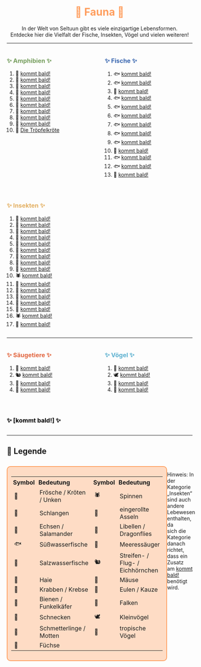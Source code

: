 
<h1 style="color:rgb(255, 158, 94); text-align: center;">🌱 Fauna 🌱</h1>

<div style="text-align: center;">
In der Welt von Seltuun gibt es viele einzigartige Lebensformen.<br>
Entdecke hier die Vielfalt der Fische, Insekten, Vögel und vielen weiteren!
</div>

---

<div style="display: flex; justify-content: space-between; align-items: flex-start; gap: 2em; flex-wrap: wrap;">

<div style="flex: 1; min-width: 200px;">

<h3 style="color:rgb(118, 158, 94); text-align: left;">✨ Amphibien ✨</h3>

1.  🐸  [kommt bald!](/neugier)
2.  🐸  [kommt bald!](/neugier)
3.  🐸  [kommt bald!](/neugier)
4.  🐸  [kommt bald!](/neugier)
5.  🐍  [kommt bald!](/neugier)
6.  🐸  [kommt bald!](/neugier)
7.  🐸  [kommt bald!](/neugier)
8.  🐸  [kommt bald!](/neugier)
9.  🐸  [kommt bald!](/neugier)
10. 🐸  [Die Tröpfelkröte](./fauna/troepfelkroete.md)

</div>

<div style="flex: 1; min-width: 200px;">

<h3 style="color:rgb(58, 103, 176); text-align: left;">✨ Fische ✨</h3>

1.  🐟  [kommt bald!](/neugier)
2.  🐟  [kommt bald!](/neugier)
3.  🐠  [kommt bald!](/neugier)
4.  🐟  [kommt bald!](/neugier)
5.  🐟  [kommt bald!](/neugier)
6.  🐟  [kommt bald!](/neugier)
7.  🐟  [kommt bald!](/neugier)
8.  🐟  [kommt bald!](/neugier)
9.  🐟  [kommt bald!](/neugier)
10. 🐠  [kommt bald!](/neugier)
11. 🐟  [kommt bald!](/neugier)
12. 🐟  [kommt bald!](/neugier)
13. 🦈  [kommt bald!](/neugier)

</div>

<div style="flex: 1; min-width: 200px;">

<h3 style="color:rgb(227, 176, 99); text-align: left;">✨ Insekten ✨</h3>

1.  🦀  [kommt bald!](/neugier)
2.  🐝  [kommt bald!](/neugier)
3.  🦀  [kommt bald!](/neugier)
4.  🐌  [kommt bald!](/neugier)
5.  🦋  [kommt bald!](/neugier)
6.  🐝  [kommt bald!](/neugier)
7.  🏐  [kommt bald!](/neugier)
8.  🏐  [kommt bald!](/neugier)
9.  🐝  [kommt bald!](/neugier)
10. 🕷️  [kommt bald!](/neugier)
11. 🏐  [kommt bald!](/neugier)
12. 🏐  [kommt bald!](/neugier)
13. 🦋  [kommt bald!](/neugier)
14. 🐉  [kommt bald!](/neugier)
15. 🏐  [kommt bald!](/neugier)
16. 🕷️  [kommt bald!](/neugier)
17. 🦋  [kommt bald!](/neugier)

</div>

</div>

---

<div style="display: flex; justify-content: space-between; align-items: flex-start; gap: 2em; flex-wrap: wrap;">

<div style="flex: 1; min-width: 200px;">

<h3 style="color:rgb(226, 103, 65); text-align: left;">✨ Säugetiere ✨</h3>

1.  🐬  [kommt bald!](/neugier)
2.  🐿️  [kommt bald!](/neugier)
3.  🦊  [kommt bald!](/neugier)
4.  🐁  [kommt bald!](/neugier)

</div>

<div style="flex: 1; min-width: 200px;">

<h3 style="color:rgb(91, 176, 207); text-align: left;">✨ Vögel ✨</h3>

1.  🦉  [kommt bald!](/neugier)
2.  🕊️  [kommt bald!](/neugier)
3.  🦜  [kommt bald!](/neugier)
4.  🦅  [kommt bald!](/neugier)

</div>

<div style="flex: 1; min-width: 200px;">

<h3 style="color:rgb(0, 0, 0); text-align: left;">✨ [kommt bald!] ✨</h3>

</div>

</div>

---

## 📜 Legende

<div style="display: flex; justify-content: space-between; margin-top: 2em;"> <!-- TEST -->

<div style="border: 2px solid rgb(255, 158, 94); padding: 10px; border-radius: 10px; background-color:rgba(255, 187, 142, 0.5); max-width: 550px;"> <!-- 600px zu groß, 550px? -->
  <table style="width: auto; border-collapse: collapse;"> <!-- auto am besten -->
    <tr>
      <th style="text-align:left; padding: 5px;">Symbol</th>
      <th style="text-align:left; padding: 5px;">Bedeutung</th>
      <th style="text-align:left; padding: 5px;">Symbol</th>
      <th style="text-align:left; padding: 5px;">Bedeutung</th>
    </tr>
    <tr>
      <td>🐸</td><td>Frösche / Kröten / Unken</td>
      <td>🕷️</td><td>Spinnen</td>
    </tr>
    <tr>
      <td>🐍</td><td>Schlangen</td>
      <td>🏐</td><td>eingerollte Asseln</td>
    </tr>
    <tr>
      <td>🦎</td><td>Echsen / Salamander</td>
      <td>🐉</td><td>Libellen / Dragonflies</td>
    </tr>
    <tr>
      <td>🐟</td><td>Süßwasserfische</td>
      <td>🐬</td><td>Meeressäuger</td>
    </tr>
    <tr>
      <td>🐠</td><td>Salzwasserfische</td>
      <td>🐿️</td><td>Streifen- / Flug- / Eichhörnchen</td>
    </tr>
    <tr>
      <td>🦈</td><td>Haie</td>
      <td>🐁</td><td>Mäuse</td>
    </tr>
    <tr>
      <td>🦀</td><td>Krabben / Krebse</td>
      <td>🦉</td><td>Eulen / Kauze</td>
    </tr>
    <tr>
      <td>🐝</td><td>Bienen / Funkelkäfer</td>
      <td>🦅</td><td>Falken</td>
    </tr>
    <tr>
      <td>🐌</td><td>Schnecken</td>
      <td>🕊️</td><td>Kleinvögel</td>
    </tr>
    <tr>
      <td>🦋</td><td>Schmetterlinge / Motten</td>
      <td>🦜</td><td>tropische Vögel</td>
    </tr>
    <tr>
      <td>🦊</td><td>Füchse</td>
      <td></td><td></td>
    </tr>
  </table>
</div>

Hinweis: In der Kategorie<br>
„Insekten“ sind auch andere<br>
Lebewesen enthalten, da<br>
sich die Kategorie danach<br>
richtet, dass ein Zusatz<br>
am [kommt bald!](/neugier) benötigt wird.<br>

</div> <!-- TEST -->
